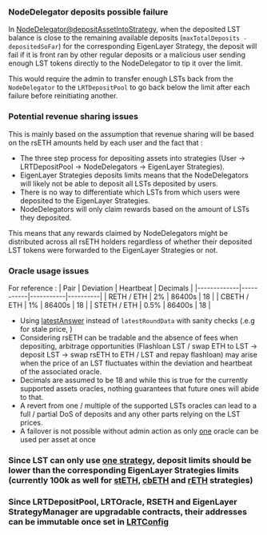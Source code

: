### NodeDelegator deposits possible failure
In [NodeDelegator@depositAssetIntoStrategy](https://github.com/code-423n4/2023-11-kelp/blob/main/src/NodeDelegator.sol#L51-L68), when the deposited LST balance is close to the remaining available deposits (`maxTotalDeposits - depositedSoFar`) for the corresponding EigenLayer Strategy, the deposit will fail if it is front ran by other regular deposits or a malicious user sending enough LST tokens directly to the NodeDelegator to tip it over the limit.

This would require the admin to transfer enough LSTs back from the `NodeDelegator` to the `LRTDepositPool` to go back below the limit after each failure before reinitiating another.

### Potential revenue sharing issues
This is mainly based on the assumption that revenue sharing will be based on the rsETH amounts held by each user and the fact that :
* The three step process for depositing assets into strategies (User -> LRTDepositPool -> NodeDelegators -> EigenLayer Strategies).
* EigenLayer Strategies deposits limits means that the NodeDelegators will likely not be able to deposit all LSTs deposited by users.
* There is no way to differentiate which LSTs from which users were deposited to the EigenLayer Strategies.
* NodeDelegators will only claim rewards based on the amount of LSTs they deposited.

This means that any rewards claimed by NodeDelegators might be distributed across all rsETH holders regardless of whether their deposited LST tokens were forwarded to the EigenLayer Strategies or not.

### Oracle usage issues

For reference :
|    Pair     | Deviation | Heartbeat | Decimals |
|-------------|-----------|-----------|----------|
| RETH / ETH  | 2%        | 86400s    | 18       |
| CBETH / ETH | 1%        | 86400s    | 18       |
| STETH / ETH | 0.5%      | 86400s    | 18       |

* Using [latestAnswer](https://github.com/code-423n4/2023-11-kelp/blob/main/src/oracles/ChainlinkPriceOracle.sol#L38) instead of `latestRoundData` with sanity checks (.e.g for stale price,
)
* Considering rsETH can be tradable and the absence of fees when depositing, arbitrage opportunities (Flashloan LST / swap ETH to LST -> deposit LST -> swap rsETH to ETH / LST and repay flashloan) may arise when the price of an LST fluctuates within the deviation and heartbeat of the associated oracle.
* Decimals are assumed to be 18 and while this is true for the currently supported assets oracles, nothing guarantees that future ones will abide to that.
* A revert from one / multiple of the supported LSTs oracles can lead to a full / partial DoS of deposits and any other parts relying on the LST prices.
* A failover is not possible without admin action as only [one](https://github.com/code-423n4/2023-11-kelp/blob/main/src/LRTOracle.sol#L97) oracle can be used per asset at once

### Since LST can only use [one strategy](https://github.com/code-423n4/2023-11-kelp/blob/main/src/LRTConfig.sol#L109-L122), deposit limits should be lower than the corresponding EigenLayer Strategies limits (currently 100k as well for [stETH](https://etherscan.io/address/0x93c4b944D05dfe6df7645A86cd2206016c51564D#readProxyContract#F2), [cbETH](https://etherscan.io/address/0x54945180dB7943c0ed0FEE7EdaB2Bd24620256bc#readProxyContract#F2) and [rETH](https://etherscan.io/address/0x1BeE69b7dFFfA4E2d53C2a2Df135C388AD25dCD2#readProxyContract#F2) strategies)

### Since LRTDepositPool, LRTOracle, RSETH and EigenLayer StrategyManager are upgradable contracts, their addresses can be immutable once set in [LRTConfig](https://github.com/code-423n4/2023-11-kelp/blob/main/src/LRTOracle.sol)

